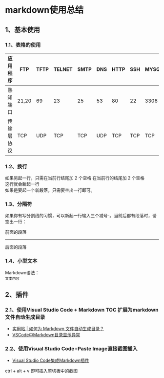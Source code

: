 # markdown使用总结



## 1、基本使用

### 1.1、表格的使用

|应用程序	| FTP	| TFTP	| TELNET |	SMTP |	DNS	 | HTTP |	SSH	 |MYSQL|
| ------ | ------ | ------ |------ | ------ | ------ |------ | ------ | ------ |
|熟知端口	| 21,20	| 69 |	23	| 25 |	53 |	80 |	22 |	3306 |
|传输层协议	| TCP	|UDP |	TCP	| TCP|	UDP|	TCP|	TCP|	TCP  |

### 1.2、换行

如果另起一行，只需在当前行结尾加 2 个空格
在当前行的结尾加 2 个空格  
这行就会新起一行  
如果是要起一个新段落，只需要空出一行即可。

### 1.3、分隔符
如果你有写分割线的习惯，可以新起一行输入三个减号-。当前后都有段落时，请空出一行：

前面的段落

---

后面的段落

### 1.4、小型文本
Markdown语法：  
<small>文本内容</small>


## 2、插件

### 2.1、使用Visual Studio Code + Markdown TOC 扩展为markdown文件自动生成目录
- [实用帖 | 如何为 Markdown 文件自动生成目录？](https://www.jianshu.com/p/4721ddd27027)
- [VSCode中Markdown目录显示异常](https://jingyan.baidu.com/article/6b97984df62b501ca3b0bf7a.html)


### 2.2、使用Visual Studio Code+Paste Image直接截图插入
- [Visual Studio Code集成Markdown插件](https://www.jianshu.com/p/74b960efb697)

ctrl + alt + v 即可插入剪切板中的截图